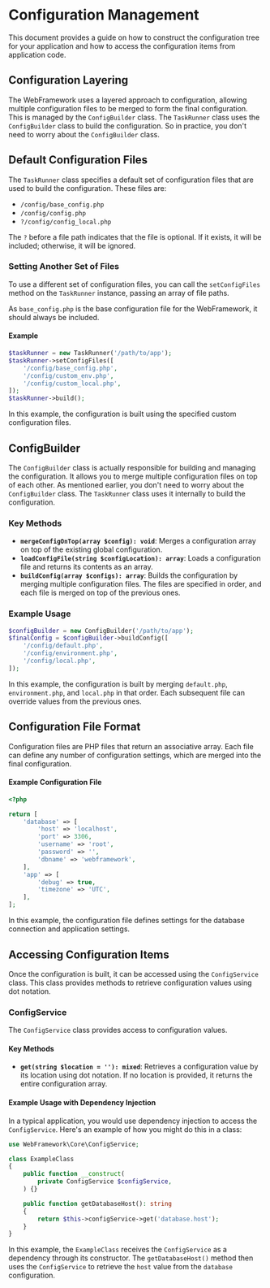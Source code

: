 # Configuration Management

This document provides a guide on how to construct the configuration tree for your application and how to access the configuration items from application code.

## Configuration Layering

The WebFramework uses a layered approach to configuration, allowing multiple configuration files to be merged to form the final configuration. This is managed by the `ConfigBuilder` class. The `TaskRunner` class uses the `ConfigBuilder` class to build the configuration. So in practice, you don't need to worry about the `ConfigBuilder` class.

## Default Configuration Files

The `TaskRunner` class specifies a default set of configuration files that are used to build the configuration. These files are:

- `/config/base_config.php`
- `/config/config.php`
- `?/config/config_local.php`

The `?` before a file path indicates that the file is optional. If it exists, it will be included; otherwise, it will be ignored.

### Setting Another Set of Files

To use a different set of configuration files, you can call the `setConfigFiles` method on the `TaskRunner` instance, passing an array of file paths.

As `base_config.php` is the base configuration file for the WebFramework, it should always be included.

#### Example

~~~php
$taskRunner = new TaskRunner('/path/to/app');
$taskRunner->setConfigFiles([
    '/config/base_config.php',
    '/config/custom_env.php',
    '/config/custom_local.php',
]);
$taskRunner->build();
~~~

In this example, the configuration is built using the specified custom configuration files.

## ConfigBuilder

The `ConfigBuilder` class is actually responsible for building and managing the configuration. It allows you to merge multiple configuration files on top of each other. As mentioned earlier, you don't need to worry about the `ConfigBuilder` class. The `TaskRunner` class uses it internally to build the configuration.

### Key Methods

- **`mergeConfigOnTop(array $config): void`**: Merges a configuration array on top of the existing global configuration.
- **`loadConfigFile(string $configLocation): array`**: Loads a configuration file and returns its contents as an array.
- **`buildConfig(array $configs): array`**: Builds the configuration by merging multiple configuration files. The files are specified in order, and each file is merged on top of the previous ones.

### Example Usage

~~~php
$configBuilder = new ConfigBuilder('/path/to/app');
$finalConfig = $configBuilder->buildConfig([
    '/config/default.php',
    '/config/environment.php',
    '/config/local.php',
]);
~~~

In this example, the configuration is built by merging `default.php`, `environment.php`, and `local.php` in that order. Each subsequent file can override values from the previous ones.

## Configuration File Format

Configuration files are PHP files that return an associative array. Each file can define any number of configuration settings, which are merged into the final configuration.

#### Example Configuration File

~~~php
<?php

return [
    'database' => [
        'host' => 'localhost',
        'port' => 3306,
        'username' => 'root',
        'password' => '',
        'dbname' => 'webframework',
    ],
    'app' => [
        'debug' => true,
        'timezone' => 'UTC',
    ],
];
~~~

In this example, the configuration file defines settings for the database connection and application settings.

## Accessing Configuration Items

Once the configuration is built, it can be accessed using the `ConfigService` class. This class provides methods to retrieve configuration values using dot notation.

### ConfigService

The `ConfigService` class provides access to configuration values.

#### Key Methods

- **`get(string $location = ''): mixed`**: Retrieves a configuration value by its location using dot notation. If no location is provided, it returns the entire configuration array.

#### Example Usage with Dependency Injection

In a typical application, you would use dependency injection to access the `ConfigService`. Here's an example of how you might do this in a class:

~~~php
use WebFramework\Core\ConfigService;

class ExampleClass
{
    public function __construct(
        private ConfigService $configService,
    ) {}

    public function getDatabaseHost(): string
    {
        return $this->configService->get('database.host');
    }
}
~~~

In this example, the `ExampleClass` receives the `ConfigService` as a dependency through its constructor. The `getDatabaseHost()` method then uses the `ConfigService` to retrieve the `host` value from the `database` configuration.